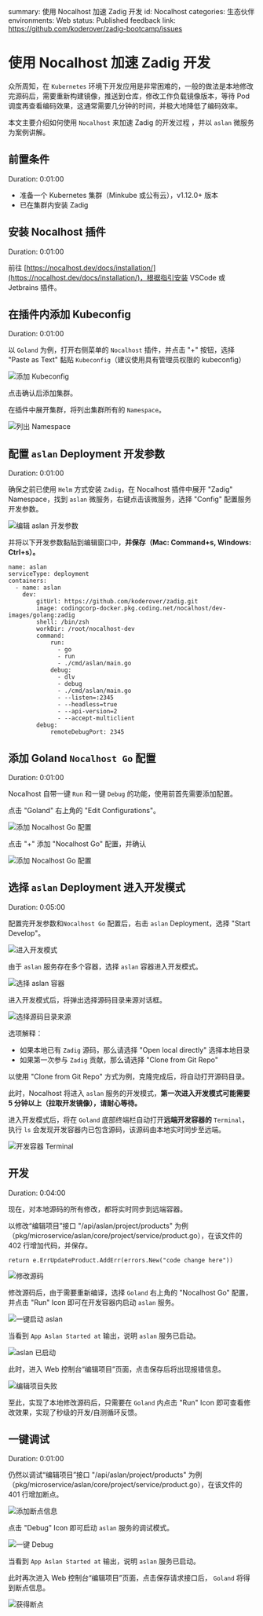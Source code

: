 summary: 使用 Nocalhost 加速 Zadig 开发
id: Nocalhost
categories: 生态伙伴
environments: Web
status: Published
feedback link: https://github.com/koderover/zadig-bootcamp/issues

# 使用 Nocalhost 加速 Zadig 开发

众所周知，在 `Kubernetes` 环境下开发应用是非常困难的，一般的做法是本地修改完源码后，需要重新构建镜像，推送到仓库，修改工作负载镜像版本，等待 Pod 调度再查看编码效果，这通常需要几分钟的时间，并极大地降低了编码效率。

本文主要介绍如何使用 `Nocalhost` 来加速 Zadig 的开发过程 ，并以 `aslan` 微服务为案例讲解。

## 前置条件

Duration: 0:01:00

* 准备一个 Kubernetes 集群（Minkube 或公有云），v1.12.0+ 版本
* 已在集群内安装 Zadig

## 安装 Nocalhost 插件

Duration: 0:01:00

前往 [https://nocalhost.dev/docs/installation/](https://nocalhost.dev/docs/installation/)，根据指引安装 VSCode 或 Jetbrains 插件。

## 在插件内添加 Kubeconfig

Duration: 0:01:00

以 `Goland` 为例，打开右侧菜单的 `Nocalhost` 插件，并点击 "+" 按钮，选择 "Paste as Text" 黏贴 `Kubeconfig`（建议使用具有管理员权限的 kubeconfig）

![添加 Kubeconfig](./img/add_kubeconfig.png)

点击确认后添加集群。

在插件中展开集群，将列出集群所有的 `Namespace`。

![列出 Namespace](./img/list_namespace.png)

## 配置 `aslan` Deployment 开发参数

Duration: 0:01:00

确保之前已使用 `Helm` 方式安装 `Zadig`，在 Nocalhost 插件中展开 "Zadig" Namespace，找到 `aslan` 微服务，右键点击该微服务，选择 "Config" 配置服务开发参数。

![编辑 aslan 开发参数](./img/edit_nocalhost_config.png)

并将以下开发参数黏贴到编辑窗口中，**并保存（Mac: Command+s, Windows: Ctrl+s）。**

```
name: aslan
serviceType: deployment
containers:
  - name: aslan
    dev:
        gitUrl: https://github.com/koderover/zadig.git
        image: codingcorp-docker.pkg.coding.net/nocalhost/dev-images/golang:zadig
        shell: /bin/zsh
        workDir: /root/nocalhost-dev
        command:
            run:
              - go
              - run
              - ./cmd/aslan/main.go
            debug:
              - dlv
              - debug
              - ./cmd/aslan/main.go
              - --listen=:2345
              - --headless=true
              - --api-version=2
              - --accept-multiclient
        debug:
            remoteDebugPort: 2345

```


## 添加 Goland `Nocalhost Go` 配置

Duration: 0:01:00

Nocalhost 自带一键 `Run` 和一键 `Debug` 的功能，使用前首先需要添加配置。

点击 "Goland" 右上角的 "Edit Configurations"。

![添加 Nocalhost Go 配置](./img/add_configurations.png)

点击 "+" 添加 "Nocalhost Go" 配置，并确认

![添加 Nocalhost Go 配置](./img/nocalhost_go.png)


## 选择 `aslan` Deployment 进入开发模式

Duration: 0:05:00

配置完开发参数和`Nocalhost Go` 配置后，右击 `aslan` Deployment，选择 "Start Develop"。

![进入开发模式](./img/start_develop.png)

由于 `aslan` 服务存在多个容器，选择 `aslan` 容器进入开发模式。

![选择 aslan 容器](./img/aslan.png)

进入开发模式后，将弹出选择源码目录来源对话框。

![选择源码目录来源](./img/choose_source_directory.png)

选项解释：

* 如果本地已有 `Zadig` 源码，那么请选择 "Open local directly" 选择本地目录
* 如果第一次参与 `Zadig` 贡献，那么请选择 "Clone from Git Repo"

以使用 "Clone from Git Repo" 方式为例，克隆完成后，将自动打开源码目录。

此时，Nocalhost 将进入 `aslan` 服务的开发模式，**第一次进入开发模式可能需要 5 分钟以上（拉取开发镜像），请耐心等待。**

进入开发模式后，将在 `Goland` 底部终端栏自动打开**远端开发容器的** `Terminal`，执行 `ls` 会发现开发容器内已包含源码，该源码由本地实时同步至远端。

![开发容器 Terminal](./img/dev_container_terminal.png)

## 开发

Duration: 0:04:00

现在，对本地源码的所有修改，都将实时同步到远端容器。

以修改“编辑项目”接口 "/api/aslan/project/products" 为例（pkg/microservice/aslan/core/project/service/product.go），在该文件的 402 行增加代码，并保存。

```
return e.ErrUpdateProduct.AddErr(errors.New("code change here"))
```

![修改源码](./img/edit_code.png)

修改源码后，由于需要重新编译，选择 `Goland` 右上角的 "Nocalhost Go" 配置，并点击 "Run" Icon 即可在开发容器内启动 `aslan` 服务。

![一键启动 aslan](./img/rerun_aslan.png)

当看到 `App Aslan Started at` 输出，说明 `aslan` 服务已启动。

![aslan 已启动](./img/aslan_started.png)

此时，进入 Web 控制台“编辑项目”页面，点击保存后将出现报错信息。

![编辑项目失败](./img/update_project_fail.png)

至此，实现了本地修改源码后，只需要在 `Goland` 内点击 "Run" Icon 即可查看修改效果，实现了秒级的开发/自测循环反馈。

## 一键调试

Duration: 0:01:00

仍然以调试“编辑项目”接口 "/api/aslan/project/products" 为例（pkg/microservice/aslan/core/project/service/product.go），在该文件的 401 行增加断点。

![添加断点信息](./img/code_break_point.png)

点击 "Debug" Icon 即可启动 `aslan` 服务的调试模式。

![一键 Debug](./img/debug.png)

当看到 `App Aslan Started at` 输出，说明 `aslan` 服务已启动。

此时再次进入 Web 控制台“编辑项目”页面，点击保存请求接口后， `Goland` 将得到断点信息。

![获得断点](./img/break_point_info.png)
